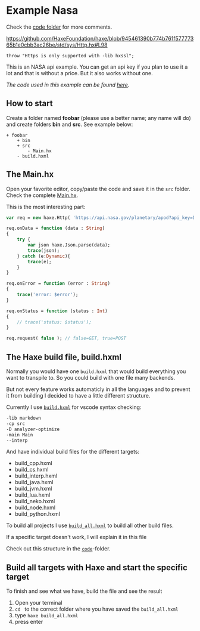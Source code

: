 # Example Nasa

Check the [code folder](https://github.com/MatthijsKamstra/haxesys/tree/master/06nasa/code) for more comments.

<https://github.com/HaxeFoundation/haxe/blob/945461390b774b761f57777365b1e0cbb3ac26be/std/sys/Http.hx#L98>

```
throw "Https is only supported with -lib hxssl";
```

This is an NASA api example.
You can get an api key if you plan to use it a lot and that is without a price.
But it also works without one.

_The code used in this example can be found [here](https://github.com/MatthijsKamstra/haxesys/tree/master/06nasa/code)._

## How to start

Create a folder named **foobar** (please use a better name; any name will do) and create folders **bin** and **src**.
See example below:

```
+ foobar
	+ bin
	+ src
		- Main.hx
	- build.hxml
```

## The Main.hx

Open your favorite editor, copy/paste the code and save it in the `src` folder.
Check the complete [Main.hx](https://github.com/MatthijsKamstra/haxesys/tree/master/06nasa/code/src/Main.hx).

This is the most interesting part:

```haxe
var req = new haxe.Http( 'https://api.nasa.gov/planetary/apod?api_key=DEMO_KEY' );

req.onData = function (data : String)
{
	try {
		var json haxe.Json.parse(data);
		trace(json);
	} catch (e:Dynamic){
		trace(e);
	}
}

req.onError = function (error : String)
{
	trace('error: $error');
}

req.onStatus = function (status : Int)
{
	// trace('status: $status');
}

req.request( false ); // false=GET, true=POST

```

## The Haxe build file, build.hxml

Normally you would have one `build.hxml` that would build everything you want to transpile to.
So you could build with one file many backends.

But not every feature works automaticly in all the languages and to prevent it from building I decided to have a little different structure.

Currently I use [`build.hxml`](https://github.com/MatthijsKamstra/haxesys/tree/master/06nasa/code/build.hxml) for vscode syntax checking:

```bash
-lib markdown
-cp src
-D analyzer-optimize
-main Main
--interp
```

And have individual build files for the different targets:

- build_cpp.hxml
- build_cs.hxml
- build_interp.hxml
- build_java.hxml
- build_jvm.hxml
- build_lua.hxml
- build_neko.hxml
- build_node.hxml
- build_python.hxml

To build all projects I use [`build_all.hxml`](https://github.com/MatthijsKamstra/haxesys/tree/master/06nasa/code/build_all.hxml) to build all other build files.

If a specific target doesn't work, I will explain it in this file

Check out this structure in the [`code`](https://github.com/MatthijsKamstra/haxesys/tree/master/06nasa/code)-folder.

## Build all targets with Haxe and start the specific target

To finish and see what we have, build the file and see the result

1. Open your terminal
2. `cd ` to the correct folder where you have saved the `build_all.hxml`
3. type `haxe build_all.hxml`
4. press enter
